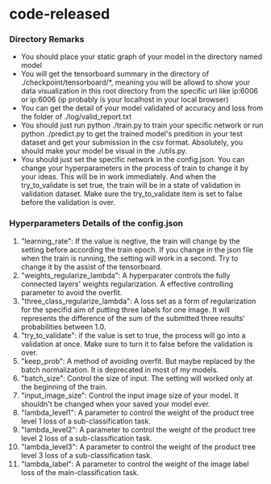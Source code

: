 # code-released

### Directory Remarks
 
 - You should place your static graph of your model in the directory named model
 - You will get the tensorboard summary in the directory of ./checkpoint/tensorboard/*, meaning you will be allowd to show your data visualization in this root directory from the specific url like ip:6006 or ip:6006 (ip probably is your localhost in your local browser)
 - You can get the detail of your model validated of accuracy and loss from the folder of ./log/valid_report.txt
 - You should just run python ./train.py to train your specific network or run python ./predict.py to get the trained model's predition in your test dataset and get your submission in the csv format. Absolutely, you should make your model be visual in the ./utils.py.
 - You should just set the specific network in the config.json. You can change your hyperparameters in the process of train to change it by your ideas. This will be in work immediately. And when the try_to_validate is set true, the train will be in a state of validation in validation dataset. Make sure the try_to_validate item is set to false before the validation is over.
 
 ### Hyperparameters Details of the config.json
 
   1. "learning_rate": If the value is negtive, the train will change by the setting before according the train epoch. If you change in the json file when the train is running, the setting will work in a second. Try to change it by the assist of the tensorboard.
   2. "weights_regularize_lambda": A hyperparater controls the fully connected layers' weights regularization. A effective controlling parameter to avoid the overfit.
   3. "three_class_regularize_lambda": A loss set as a form of regularization for the specifid aim of putting three labels for one image. It will represents the difference of the sum of the submitted three results' probabilities between 1.0.
   4. "try_to_validate": if the value is set to true, the process will go into a validation at once. Make sure to turn it to false before the validation is over.
   5. "keep_prob": A method of avoiding overfit. But maybe replaced by the batch normalization. It is deprecated in most of my models.
   6. "batch_size": Control the size of input. The setting will worked only at the beginning of the train.
   7. "input_image_size": Control the input image size of your model. It shouldn't be changed when your saved your model ever.
   8. "lambda_level1": A parameter to control the weight of the product tree level 1 loss of a sub-classification task.
   9. "lambda_level2": A parameter to control the weight of the product tree level 2 loss of a sub-classification task.
   10. "lambda_level3": A parameter to control the weight of the product tree level 3 loss of a sub-classification task.
   11. "lambda_label": A parameter to control the weight of the image label loss of the main-classification task.
